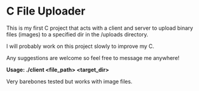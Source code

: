 # C File Uploader
This is my first C project that acts with a client and server to upload binary files (images) to a specified dir in the /uploads directory.  

I will probably work on this project slowly to improve my C.  

Any suggestions are welcome so feel free to message me anywhere!  

**Usage: ./client <file_path> <target_dir>**  

Very barebones tested but works with image files.
